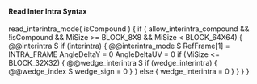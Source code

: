 #### Read Inter Intra Syntax

<div class="syntax">
read_interintra_mode( isCompound ) {
    if ( allow_interintra_compound && !isCompound && MiSize >= BLOCK_8X8 && MiSize < BLOCK_64X64) {
        @@interintra                                                    S
        if (interintra) {
            @@interintra_mode                                           S
            RefFrame[1] = INTRA_FRAME
            AngleDeltaY = 0
            AngleDeltaUV = 0
            if (MiSize <= BLOCK_32X32) {
                @@wedge_interintra                                      S
                if (wedge_interintra) {
                    @@wedge_index                                       S
                    wedge_sign = 0
                }
            } else {
                wedge_interintra = 0
            }
        }
    }
}
</div>
